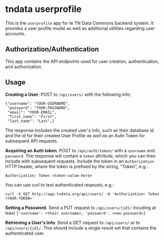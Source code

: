 tndata userprofile
==================

This is the `userprofile` app for te TN Data Commons backend system. It provides
a user profile model as well as additional utilities regarding user accounts.


Authorization/Authentication
----------------------------

This app contains the API endpoints used for user creation, authentication,
and authorization.


Usage
-----

**Creating a User**: POST to `/api/users/` with the following info:

    {"username": "YOUR-USERNAME",
     "password": "YOUR-PASSWORD",
     "email": "YOUR-EMAIL",
     "first_name": "First",
     "last_name": "Last",}

The response includes the created user's info, such as their database id and
the id for their created User Profile *as well as* an Auth Token for subsequent
API requests.

**Acquiring an Auth token**. POST to `/api/auth/token/` with a `username` and
`password`. The response will contain a `token` attribute, which you can then
include with subsequent requests. Include the token in an `Authorization` HTTP
header, where the token is prefixed by the string, "Token", e.g.:

    Authorization: Token <token-value-here>

You can use curl to test authenticated reqeusts, e.g.:

    curl -X GET http://app.tndata.org/api/users/ -H 'Authorization: Token <YOUR-TOKEN>'

**Setting a Password**. Send a PUT request to `/api/users/{id}/` incuding at
least `{'username': <their username>, 'password': <new password>}`

**Retrieving a User's Info**: Send a GET request to `/api/users/` or to `/api/users/{id}/`.
This should include a single result set that contains the authenticated user.
